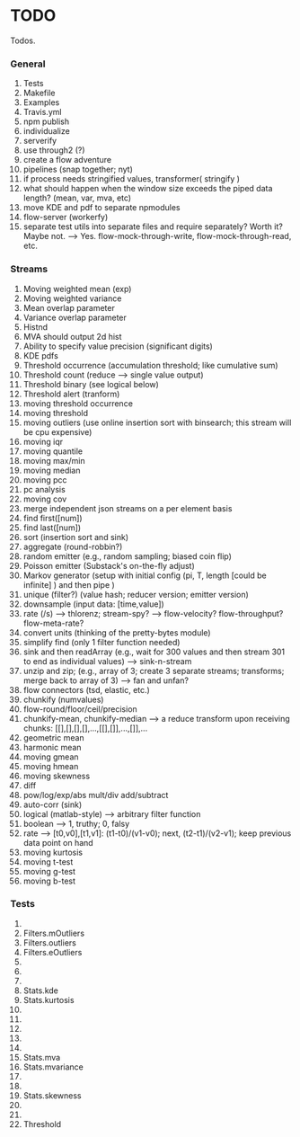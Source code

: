 TODO
====

Todos.

### General

1. 	Tests
2. 	Makefile
3. 	Examples
4. 	Travis.yml
5. 	npm publish
6. 	individualize
7. 	serverify
8. 	use through2 (?)
9. 	create a flow adventure
10. pipelines (snap together; nyt)
11. if process needs stringified values, transformer( stringify )
12. what should happen when the window size exceeds the piped data length? (mean, var, mva, etc) 
13. move KDE and pdf to separate npmodules
14. flow-server (workerfy)
15. separate test utils into separate files and require separately? Worth it? Maybe not. --> Yes. flow-mock-through-write, flow-mock-through-read, etc.


### Streams

1. 	Moving weighted mean (exp)
2. 	Moving weighted variance
3. 	Mean overlap parameter
4. 	Variance overlap parameter
5. 	Histnd
6. 	MVA should output 2d hist
7. 	Ability to specify value precision (significant digits)
8. 	KDE pdfs
9. 	Threshold occurrence (accumulation threshold; like cumulative sum)
10. Threshold count (reduce --> single value output)
11. Threshold binary (see logical below)
12. Threshold alert (tranform)
13. moving threshold occurrence
14. moving threshold
15. moving outliers (use online insertion sort with binsearch; this stream will be cpu expensive)
16. moving iqr
17. moving quantile
18. moving max/min
19. moving median
20. moving pcc
21. pc analysis
22. moving cov
23. merge independent json streams on a per element basis
24. find first([num])
25. find last([num])
26. sort (insertion sort and sink)
27. aggregate (round-robbin?)
28. random emitter (e.g., random sampling; biased coin flip)
29. Poisson emitter (Substack's on-the-fly adjust)
30. Markov generator (setup with initial config (pi, T, length [could be infinite] ) and then pipe )
31. unique (filter?) (value hash; reducer version; emitter version)
32. downsample (input data: [time,value])
33. rate (/s) --> thlorenz; stream-spy? --> flow-velocity? flow-throughput? flow-meta-rate?
34. convert units (thinking of the pretty-bytes module)
35. simplify find (only 1 filter function needed)
36. sink and then readArray (e.g., wait for 300 values and then stream 301 to end as individual values) --> sink-n-stream
37. unzip and zip; (e.g., array of 3; create 3 separate streams; transforms; merge back to array of 3) --> fan and unfan?
38. flow connectors (tsd, elastic, etc.)
39. chunkify (numvalues)
40. flow-round/floor/ceil/precision
41. chunkify-mean, chunkify-median --> a reduce transform upon receiving chunks: [[],[],[],[],...,[[],[]],...,[]],...
42. geometric mean
43. harmonic mean
44. moving gmean
45. moving hmean
46. moving skewness
47. diff
48. pow/log/exp/abs mult/div add/subtract
49. auto-corr (sink)
50. logical (matlab-style) --> arbitrary filter function
51. boolean --> 1, truthy; 0, falsy
52. rate --> [t0,v0],[t1,v1]: (t1-t0)/(v1-v0); next, (t2-t1)/(v2-v1); keep previous data point on hand
53. moving kurtosis
54. moving t-test
55. moving g-test
56. moving b-test



### Tests

1. 	
2. 	Filters.mOutliers
3. 	Filters.outliers
4. 	Filters.eOutliers
5. 	
6. 	
7. 	
8. 	Stats.kde
9. 	Stats.kurtosis
10. 
11. 
12. 
13. 
14. 
15. Stats.mva
16. Stats.mvariance
17. 
18. 
19. Stats.skewness
20. 
21. 
22. Threshold
